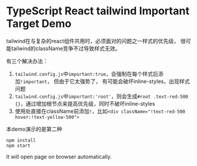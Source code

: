 TypeScript React tailwind Important Target Demo
=================================

tailwind在与复杂的react组件共用时，必须面对的问题之一样式的优先级，
很可能tailwind的className竞争不过导致样式无效。

有三个解决办法：
1. `tailwind.config.js`中`important:true`，会强制在每个样式后添加`!important`， 但由于它太强势了， 
  有可能会破坏inline-styles，出现样式问题
2. `tailwind.config.js`中`important:'root'`，则会生成`#root .text-red-500 {}`，通过增加根节点来提高优先级，同时不破坏inline-styles
3. 使用处直接在className前添加`!`，比如`<div className="!text-red-500 hover:!text-yellow-500">`

本demo演示的是第二种

```
npm install
npm start
```

It will open page on browser automatically.
